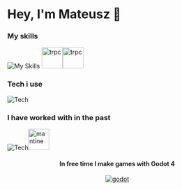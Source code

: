 # Hey, I'm Mateusz 👋
### My skills 
![My Skills](https://skillicons.dev/icons?i=ts,html,css,nextjs,python,postgres,tailwind,prisma) [<img width="48px" src="https://trpc.io/img/logo.svg" alt="trpc"/>](https://trpc.io)[<img width="48px" src="https://images.opencollective.com/drizzle-orm/9405e48/logo/256.png" alt="trpc"/>](https://orm.drizzle.team)
### Tech i use
![Tech](https://skillicons.dev/icons?i=linux,nodejs,vscode,figma,github,docker,gimp,inkscape)
### I have worked with in the past
![Tech](https://skillicons.dev/icons?i=symfony,php,django,blender,kotlin,materialui,vite,cpp,cs,arduino,postman,androidstudio,bsd)[<img width="48px" src="https://seeklogo.com/images/M/mantine-logo-235E19C978-seeklogo.com.png" alt="mantine" />](https://mantine.dev)


<h4 align="center"> In free time I make games with Godot 4</h4> <p align="center"><a href="https://godotengine.org"><img src="https://skillicons.dev/icons?i=godot" alt="godot" /></a></p>


